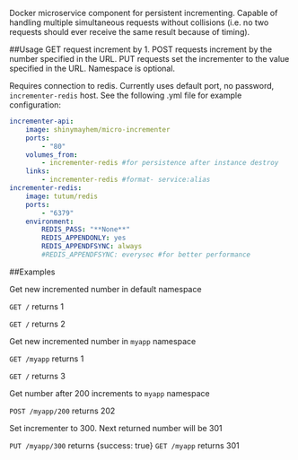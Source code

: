 Docker microservice component for persistent incrementing. Capable of handling multiple simultaneous requests without collisions (i.e. no two requests should ever receive the same result because of timing).

##Usage
GET request increment by 1. POST requests increment by the number specified in the URL. PUT requests set the incrementer to the value specified in the URL. Namespace is optional.

Requires connection to redis. Currently uses default port, no password, `incrementer-redis` host. See the following .yml file for example configuration:

```yml
incrementer-api:
    image: shinymayhem/micro-incrementer
    ports:
        - "80"
    volumes_from:
        - incrementer-redis #for persistence after instance destroy
    links:
        - incrementer-redis #format- service:alias
incrementer-redis:
    image: tutum/redis
    ports:
        - "6379"
    environment:
        REDIS_PASS: "**None**"
        REDIS_APPENDONLY: yes
        REDIS_APPENDFSYNC: always
        #REDIS_APPENDFSYNC: everysec #for better performance
```

##Examples

Get new incremented number in default namespace

`GET /` returns 1

`GET /` returns 2

Get new incremented number in `myapp` namespace

`GET /myapp` returns 1

`GET /` returns 3

Get number after 200 increments to `myapp` namespace

`POST /myapp/200` returns 202

Set incrementer to 300. Next returned number will be 301

`PUT /myapp/300` returns {success: true}
`GET /myapp` returns 301
